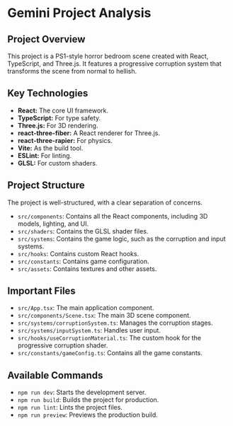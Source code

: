 # Gemini Project Analysis

## Project Overview

This project is a PS1-style horror bedroom scene created with React, TypeScript, and Three.js. It features a progressive corruption system that transforms the scene from normal to hellish.

## Key Technologies

*   **React:** The core UI framework.
*   **TypeScript:** For type safety.
*   **Three.js:** For 3D rendering.
*   **react-three-fiber:** A React renderer for Three.js.
*   **react-three-rapier:** For physics.
*   **Vite:** As the build tool.
*   **ESLint:** For linting.
*   **GLSL:** For custom shaders.

## Project Structure

The project is well-structured, with a clear separation of concerns.

*   `src/components`: Contains all the React components, including 3D models, lighting, and UI.
*   `src/shaders`: Contains the GLSL shader files.
*   `src/systems`: Contains the game logic, such as the corruption and input systems.
*   `src/hooks`: Contains custom React hooks.
*   `src/constants`: Contains game configuration.
*   `src/assets`: Contains textures and other assets.

## Important Files

*   `src/App.tsx`: The main application component.
*   `src/components/Scene.tsx`: The main 3D scene component.
*   `src/systems/corruptionSystem.ts`: Manages the corruption stages.
*   `src/systems/inputSystem.ts`: Handles user input.
*   `src/hooks/useCorruptionMaterial.ts`: The custom hook for the progressive corruption shader.
*   `src/constants/gameConfig.ts`: Contains all the game constants.

## Available Commands

*   `npm run dev`: Starts the development server.
*   `npm run build`: Builds the project for production.
*   `npm run lint`: Lints the project files.
*   `npm run preview`: Previews the production build.
